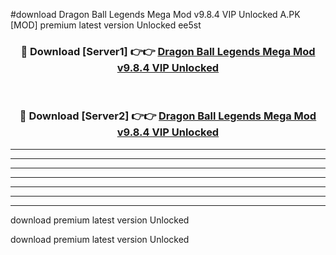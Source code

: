 #download Dragon Ball Legends Mega Mod v9.8.4 VIP Unlocked A.PK [MOD] premium latest version Unlocked ee5st 



<div align="center">
<h3>🔴 Download [Server1] 👉👉 <a href="https://download1apk.web.app/">Dragon Ball Legends Mega Mod v9.8.4 VIP Unlocked</a></h3><br>

<h3>🔴 Download [Server2] 👉👉 <a href="https://download1apk.web.app/">Dragon Ball Legends Mega Mod v9.8.4 VIP Unlocked</a></h3>
</div>





----------------------------------------------------------

----------------------------------------------------------

----------------------------------------------------------

----------------------------------------------------------

----------------------------------------------------------

----------------------------------------------------------

----------------------------------------------------------

download premium latest version Unlocked

download premium latest version Unlocked
